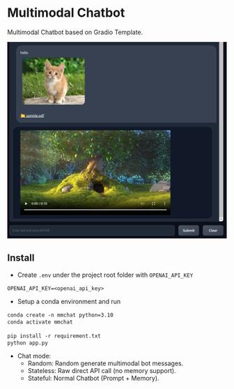 # Multimodal Chatbot
Multimodal Chatbot based on Gradio Template.

![](assets/multimodal_chat.png)

## Install

* Create `.env` under the project root folder with `OPENAI_API_KEY`

```
OPENAI_API_KEY=<openai_api_key>
```

* Setup a conda environment and run

```
conda create -n mmchat python=3.10
conda activate mmchat

pip install -r requirement.txt
python app.py
```

* Chat mode:
  * Random: Random generate multimodal bot messages.
  * Stateless: Raw direct API call (no memory support).
  * Stateful: Normal Chatbot (Prompt + Memory).